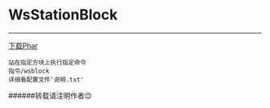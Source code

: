 # WsStationBlock
------  
[下载Phar]()
```
站在指定方块上执行指定命令
指令/wsblock
详细看配置文件'说明.txt'
```
######转载请注明作者:relieved:
